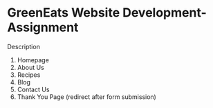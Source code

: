 # GreenEats Website Development-Assignment

Description 
1.	Homepage
2.	About Us
3.	Recipes
4.	Blog
5.	Contact Us 
6.	Thank You Page (redirect after form submission)


